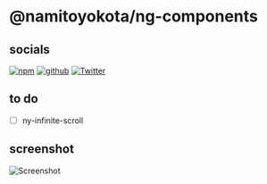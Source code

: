 # @namitoyokota/ng-components

## socials

[![npm](https://img.shields.io/npm/v/@namitoyokota/ng-components)](https://www.npmjs.com/package/@namitoyokota/ng-components)
[![github](https://img.shields.io/github/stars/namitoyokota/ng-components)](https://github.com/namitoyokota/ng-components)
[![Twitter](https://img.shields.io/twitter/follow/namitoyokota?style=social)](https://twitter.com/namitoyokota)

## to do

-   [ ] ny-infinite-scroll

## screenshot

![Screenshot](https://i.imgur.com/nSs513v.png)
